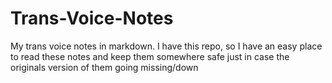 # Trans-Voice-Notes
My trans voice notes in markdown. I have this repo, so I have an easy place to read these notes and keep them somewhere safe just in case the originals version of them going missing/down

